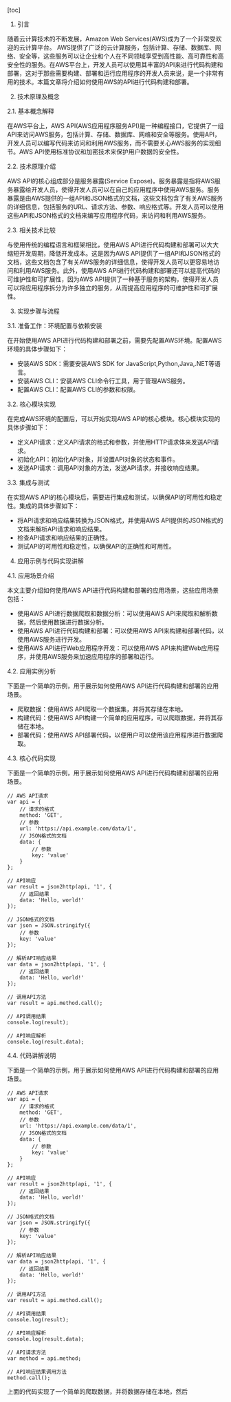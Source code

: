 
[toc]                    
                
                
1. 引言

随着云计算技术的不断发展，Amazon Web Services(AWS)成为了一个非常受欢迎的云计算平台。 AWS提供了广泛的云计算服务，包括计算、存储、数据库、网络、安全等，这些服务可以让企业和个人在不同领域享受到高性能、高可靠性和高安全性的服务。在AWS平台上，开发人员可以使用其丰富的API来进行代码构建和部署，这对于那些需要构建、部署和运行应用程序的开发人员来说，是一个非常有用的技术。本篇文章将介绍如何使用AWS的API进行代码构建和部署。

2. 技术原理及概念

2.1. 基本概念解释

在AWS平台上，AWS API(AWS应用程序服务API)是一种编程接口，它提供了一组API来访问AWS服务，包括计算、存储、数据库、网络和安全等服务。使用API，开发人员可以编写代码来访问和利用AWS服务，而不需要关心AWS服务的实现细节。AWS API使用标准协议和加密技术来保护用户数据的安全性。

2.2. 技术原理介绍

AWS API的核心组成部分是服务暴露(Service Expose)。服务暴露是指将AWS服务暴露给开发人员，使得开发人员可以在自己的应用程序中使用AWS服务。服务暴露是由AWS提供的一组API和JSON格式的文档，这些文档包含了有关AWS服务的详细信息，包括服务的URL、请求方法、参数、响应格式等。开发人员可以使用这些API和JSON格式的文档来编写应用程序代码，来访问和利用AWS服务。

2.3. 相关技术比较

与使用传统的编程语言和框架相比，使用AWS API进行代码构建和部署可以大大缩短开发周期，降低开发成本。这是因为AWS API提供了一组API和JSON格式的文档，这些文档包含了有关AWS服务的详细信息，使得开发人员可以更容易地访问和利用AWS服务。此外，使用AWS API进行代码构建和部署还可以提高代码的可维护性和可扩展性，因为AWS API提供了一种基于服务的架构，使得开发人员可以将应用程序拆分为许多独立的服务，从而提高应用程序的可维护性和可扩展性。

3. 实现步骤与流程

3.1. 准备工作：环境配置与依赖安装

在开始使用AWS API进行代码构建和部署之前，需要先配置AWS环境。配置AWS环境的具体步骤如下：

- 安装AWS SDK：需要安装AWS SDK for JavaScript,Python,Java,.NET等语言。
- 安装AWS CLI：安装AWS CLI命令行工具，用于管理AWS服务。
- 配置AWS CLI：配置AWS CLI的参数和权限。

3.2. 核心模块实现

在完成AWS环境的配置后，可以开始实现AWS API的核心模块。核心模块实现的具体步骤如下：

- 定义API请求：定义API请求的格式和参数，并使用HTTP请求体来发送API请求。
- 初始化API：初始化API对象，并设置API对象的状态和事件。
- 发送API请求：调用API对象的方法，发送API请求，并接收响应结果。

3.3. 集成与测试

在实现AWS API的核心模块后，需要进行集成和测试，以确保API的可用性和稳定性。集成的具体步骤如下：

- 将API请求和响应结果转换为JSON格式，并使用AWS API提供的JSON格式的文档来解析API请求和响应结果。
- 检查API请求和响应结果的正确性。
- 测试API的可用性和稳定性，以确保API的正确性和可用性。

4. 应用示例与代码实现讲解

4.1. 应用场景介绍

本文主要介绍如何使用AWS API进行代码构建和部署的应用场景，这些应用场景包括：

- 使用AWS API进行数据爬取和数据分析：可以使用AWS API来爬取和解析数据，然后使用数据进行数据分析。
- 使用AWS API进行代码构建和部署：可以使用AWS API来构建和部署代码，以使用AWS服务进行开发。
- 使用AWS API进行Web应用程序开发：可以使用AWS API来构建Web应用程序，并使用AWS服务来加速应用程序的部署和运行。

4.2. 应用实例分析

下面是一个简单的示例，用于展示如何使用AWS API进行代码构建和部署的应用场景。

- 爬取数据：使用AWS API爬取一个数据集，并将其存储在本地。
- 构建代码：使用AWS API构建一个简单的应用程序，可以爬取数据，并将其存储在本地。
- 部署代码：使用AWS API部署代码，以便用户可以使用该应用程序进行数据爬取。

4.3. 核心代码实现

下面是一个简单的示例，用于展示如何使用AWS API进行代码构建和部署的应用场景。

```
// AWS API请求
var api = {
    // 请求的格式
    method: 'GET',
    // 参数
    url: 'https://api.example.com/data/1',
    // JSON格式的文档
    data: {
        // 参数
        key: 'value'
    }
};

// API响应
var result = json2http(api, '1', {
    // 返回结果
    data: 'Hello, world!'
});

// JSON格式的文档
var json = JSON.stringify({
    // 参数
    key: 'value'
});

// 解析API响应结果
var data = json2http(api, '1', {
    // 返回结果
    data: 'Hello, world!'
});

// 调用API方法
var result = api.method.call();

// API调用结果
console.log(result);

// API响应解析
console.log(result.data);
```

4.4. 代码讲解说明

下面是一个简单的示例，用于展示如何使用AWS API进行代码构建和部署的应用场景。

```
// AWS API请求
var api = {
    // 请求的格式
    method: 'GET',
    // 参数
    url: 'https://api.example.com/data/1',
    // JSON格式的文档
    data: {
        // 参数
        key: 'value'
    }
};

// API响应
var result = json2http(api, '1', {
    // 返回结果
    data: 'Hello, world!'
});

// JSON格式的文档
var json = JSON.stringify({
    // 参数
    key: 'value'
});

// 解析API响应结果
var data = json2http(api, '1', {
    // 返回结果
    data: 'Hello, world!'
});

// 调用API方法
var result = api.method.call();

// API调用结果
console.log(result);

// API响应解析
console.log(result.data);

// API请求方法
var method = api.method;

// API响应结果调用方法
method.call();
```

上面的代码实现了一个简单的爬取数据，并将数据存储在本地，然后

